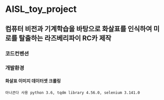 # AISL_toy_project
## 컴퓨터 비전과 기계학습을 바탕으로 화살표를 인식하여 미로를 탈출하는 라즈베리파이 RC카 제작

### 코드컨벤션

### 개발환경

#### 화살표 이미지 데이터셋 크롤링
`아나콘다 사용
python 3.6, tqdm library 4.56.0, selenium 3.141.0`
